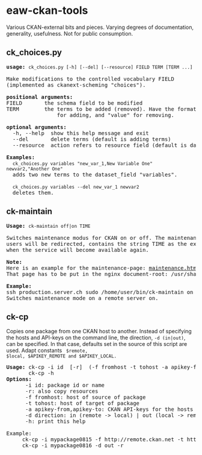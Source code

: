 # eaw-ckan-tools

Various CKAN-external bits and pieces. Varying degrees of documentation, generality, usefulness. Not for public consumption.

## ck_choices.py

<pre>
<b>usage:</b> <code>ck_choices.py [-h] [--del] [--resource] FIELD TERM [TERM ...]</code>

Make modifications to the controlled vocabulary FIELD
(implemented as ckanext-scheming "choices").

<b>positional arguments:</b>
FIELD       the schema field to be modified
TERM        the terms to be added (removed). Have the format "value,label"
                for adding, and "value" for removing.

<b>optional arguments:</b>
  -h, --help  show this help message and exit
  --del       delete terms (default is adding terms)
  --resource  action refers to resource field (default is dataset field)

<b>Examples:</b>
  <code>ck_choices.py variables "new_var_1,New Variable One" newvar2,"Another One"</code>
  adds two new terms to the dataset_field "variables".

  <code>ck_choices.py variables --del new_var_1 newvar2</code>
  deletes them.
</pre>

## ck-maintain

<pre>
<b>Usage:</b> <code>ck-maintain off|on TIME</code>

Switches maintenance modus for CKAN on or off. The maintenance-page, to which
users will be redirected, contains the string TIME as the expected time
when the service will become available again.

<b>Note:</b>
Here is an example for the maintenance-page: <a href="https://github.com/eawag-rdm/eaw-ckan-tools/blob/master/maintenance.html">maintenance.html</a>.
That page has to be put in the nginx document-root: /usr/share/nginx/html.

<b>Example:</b>
ssh production.server.ch sudo /home/user/bin/ck-maintain on \"$(date --date="today 18:30")\"
Switches maintenance mode on a remote server on.
</pre>

## ck-cp

Copies one package from one CKAN host to another. Instead of
specifying the hosts and API-keys on the command line, the direction,
<code>-d (in|out)</code>, can be specified. In that case, defaults set
in the source of this script are used. Adapt constants <code> $remote,
$local, $APIKEY\_REMOTE and $APIKEY\_LOCAL.</code>

<pre>
<b>Usage: </b>ck-cp -i id  [-r]  (-f fromhost -t tohost -a apikey-from,apikey-to | -d direction)
       ck-cp -h
<b>Options: </b>
	  -i id: package id or name
      -r: also copy resources
      -f fromhost: host of source of package
      -t tohost: host of target of package
	  -a apikey-from,apikey-to: CKAN API-keys for the hosts
      -d direction: in (remote -> local) | out (local -> remote)
      -h: print this help

Example:
     ck-cp -i mypackage0815 -f http://remote.ckan.net -t http://localhost:5000 -a key_remote5364,key_local9474
     ck-cp -i mypackage0816 -d out -r
</pre>

